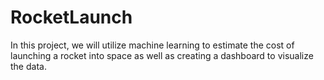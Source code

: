 # RocketLaunch
In this project, we will utilize machine learning to estimate the cost of launching a rocket into space as well as creating a dashboard to visualize the data.
